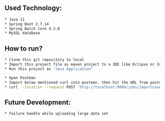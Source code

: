## Used Technology:
```bash
* Java 11
* Spring Boot 2.7.14
* Spring Batch Core 4.3.8
* MySQL database
```

## How to run?
```bash
* Clone this git repository to local
* Import this project file as maven project to a IDE like Eclipse or Intellij Idea.
* Run this project as "Java Application"
```
```bash
* Open Postman
* Import below mentioned curl into postman. then hit the URL from postman.
* curl --location --request POST 'http://localhost:8080/jobs/importLeads'
```

## Future Development:
```bash
* Failure handle while uploading large data set
```

